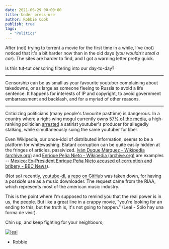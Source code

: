 ```yaml
---
date: 2021-06-29 00:00:00
title: Under press-ure
author: Robbie Cook
publish: true
tags:
  - "Politics"
---
```


After (not) trying to torrent a movie for the first time in a while, I've (not) noticed that it's a bit harder now than in the old days (_you wouldn't steal a car_). The sites are harder to find, and I got a warning letter pretty quick.

Is this tut-tut censoring filtering into our day-to-day?

---

Censorship can be as small as your favourite youtuber complaining about takedowns, or as large as someone fleeing to Russia to avoid a life sentence. It happens for interests of IP and copyright, to avoid government embarrassment and backlash, and for a myriad of other reasons.

---

Criticizing politicians (many people's favourite pasttime) is dangerous. In a country where a right-wing mogul currently owns [57% of the media](https://www.theguardian.com/news/datablog/2020/nov/13/australia-newspaper-ownership-is-among-the-most-concentrated-in-the-world), a high-ranking politician [arrested](https://www.theguardian.com/australia-news/2021/jun/18/friendlyjordies-arrest-by-nsw-police-fixated-persons-unit-questioned-by-former-top-prosecutor) a satirist youtuber's producer for allegedly stalking, while simultaneously suing the same youtuber for libel.

Even Wikipedia, our once-idol of distributed information, seems to be a platform for whitewashing. Blatant corruption can be quite easily hidden at the fringes of articles, passivized. [Iván Duque Márquez - Wikipedia (archive.org)](https://web.archive.org/web/20210525233659/https://en.wikipedia.org/wiki/Iv%C3%A1n_Duque_M%C3%A1rquez) and [Enrique Peña Nieto - Wikipedia (archive.org)](https://web.archive.org/web/20180115035511/https://en.wikipedia.org/wiki/Enrique_Pe%C3%B1a_Nieto) are examples -- [Mexico: Ex-President Enrique Peña Nieto accused of corruption and bribery - BBC News](https://www.bbc.com/news/world-latin-america-53746715)).

(Not so) recently, [youtube-dl, a repo on GitHub](https://www.eff.org/deeplinks/2020/11/riaa-abuses-dmca-take-down-popular-tool-downloading-online-video) was taken down, for having a _possible_ use as a music downloader. The request came from the RIAA, which represents most of the american music industry.

This is the point where I'm supposed to remind you that the real power is in us, the people. But like a great line in a crappy movie, "you're looking for an ending to this, but the truth is, it's not going to happen." (Leal - Sólo hay una forma de vivir).

Chin up, and keep fighting for your neighbours;

[![leal](/leal.jpg)](leal.jpg)

- Robbie
